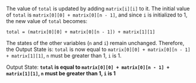The value of `total` is updated by adding `matrix[i][i]` to it. The initial value of `total` is `matrix[0][0] + matrix[0][n - 1]`, and since `i` is initialized to 1, the new value of `total` becomes:

`total = (matrix[0][0] + matrix[0][n - 1]) + matrix[1][1]`

The states of the other variables (`n` and `i`) remain unchanged. Therefore, the Output State is: `total` is now equal to `matrix[0][0] + matrix[0][n - 1] + matrix[1][1]`, `n` must be greater than 1, `i` is 1.

Output State: **`total` is equal to `matrix[0][0] + matrix[0][n - 1] + matrix[1][1]`, `n` must be greater than 1, `i` is 1**